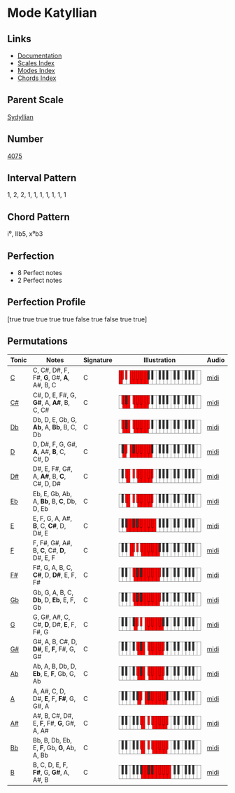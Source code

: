 # Mode Katyllian

## Links

- [Documentation](README.md)
- [Scales Index](Scales.md)
- [Modes Index](Modes.md)
- [Chords Index](Chords.md)

## Parent Scale

[Sydyllian](ScaleSydyllian.md)

## Number

[4075](https://ianring.com/musictheory/scales/4075)

## Interval Pattern

1, 2, 2, 1, 1, 1, 1, 1, 1, 1

## Chord Pattern

i⁰, IIb5, x⁰b3

## Perfection

- 8 Perfect notes
- 2 Perfect notes

## Perfection Profile

[true true true true true false true false true true]

## Permutations

| Tonic | Notes | Signature | Illustration | Audio |
|-------|-------|-----------|--------------|-------|
| [C](ModeCNaturalKatyllian.md) | C, C#, D#, F, F#, **G**, G#, **A**, A#, B, C | C | ![CNaturalKatyllian](ModeCNaturalKatyllian.png) | [midi](https://github.com/edipermadi/music/blob/main/docs/ModeCNaturalKatyllian.mid?raw=true) |
| [C#](ModeCSharpKatyllian.md) | C#, D, E, F#, G, **G#**, A, **A#**, B, C, C# | C | ![CSharpKatyllian](ModeCSharpKatyllian.png) | [midi](https://github.com/edipermadi/music/blob/main/docs/ModeCSharpKatyllian.mid?raw=true) |
| [Db](ModeDFlatKatyllian.md) | Db, D, E, Gb, G, **Ab**, A, **Bb**, B, C, Db | C | ![DFlatKatyllian](ModeDFlatKatyllian.png) | [midi](https://github.com/edipermadi/music/blob/main/docs/ModeDFlatKatyllian.mid?raw=true) |
| [D](ModeDNaturalKatyllian.md) | D, D#, F, G, G#, **A**, A#, **B**, C, C#, D | C | ![DNaturalKatyllian](ModeDNaturalKatyllian.png) | [midi](https://github.com/edipermadi/music/blob/main/docs/ModeDNaturalKatyllian.mid?raw=true) |
| [D#](ModeDSharpKatyllian.md) | D#, E, F#, G#, A, **A#**, B, **C**, C#, D, D# | C | ![DSharpKatyllian](ModeDSharpKatyllian.png) | [midi](https://github.com/edipermadi/music/blob/main/docs/ModeDSharpKatyllian.mid?raw=true) |
| [Eb](ModeEFlatKatyllian.md) | Eb, E, Gb, Ab, A, **Bb**, B, **C**, Db, D, Eb | C | ![EFlatKatyllian](ModeEFlatKatyllian.png) | [midi](https://github.com/edipermadi/music/blob/main/docs/ModeEFlatKatyllian.mid?raw=true) |
| [E](ModeENaturalKatyllian.md) | E, F, G, A, A#, **B**, C, **C#**, D, D#, E | C | ![ENaturalKatyllian](ModeENaturalKatyllian.png) | [midi](https://github.com/edipermadi/music/blob/main/docs/ModeENaturalKatyllian.mid?raw=true) |
| [F](ModeFNaturalKatyllian.md) | F, F#, G#, A#, B, **C**, C#, **D**, D#, E, F | C | ![FNaturalKatyllian](ModeFNaturalKatyllian.png) | [midi](https://github.com/edipermadi/music/blob/main/docs/ModeFNaturalKatyllian.mid?raw=true) |
| [F#](ModeFSharpKatyllian.md) | F#, G, A, B, C, **C#**, D, **D#**, E, F, F# | C | ![FSharpKatyllian](ModeFSharpKatyllian.png) | [midi](https://github.com/edipermadi/music/blob/main/docs/ModeFSharpKatyllian.mid?raw=true) |
| [Gb](ModeGFlatKatyllian.md) | Gb, G, A, B, C, **Db**, D, **Eb**, E, F, Gb | C | ![GFlatKatyllian](ModeGFlatKatyllian.png) | [midi](https://github.com/edipermadi/music/blob/main/docs/ModeGFlatKatyllian.mid?raw=true) |
| [G](ModeGNaturalKatyllian.md) | G, G#, A#, C, C#, **D**, D#, **E**, F, F#, G | C | ![GNaturalKatyllian](ModeGNaturalKatyllian.png) | [midi](https://github.com/edipermadi/music/blob/main/docs/ModeGNaturalKatyllian.mid?raw=true) |
| [G#](ModeGSharpKatyllian.md) | G#, A, B, C#, D, **D#**, E, **F**, F#, G, G# | C | ![GSharpKatyllian](ModeGSharpKatyllian.png) | [midi](https://github.com/edipermadi/music/blob/main/docs/ModeGSharpKatyllian.mid?raw=true) |
| [Ab](ModeAFlatKatyllian.md) | Ab, A, B, Db, D, **Eb**, E, **F**, Gb, G, Ab | C | ![AFlatKatyllian](ModeAFlatKatyllian.png) | [midi](https://github.com/edipermadi/music/blob/main/docs/ModeAFlatKatyllian.mid?raw=true) |
| [A](ModeANaturalKatyllian.md) | A, A#, C, D, D#, **E**, F, **F#**, G, G#, A | C | ![ANaturalKatyllian](ModeANaturalKatyllian.png) | [midi](https://github.com/edipermadi/music/blob/main/docs/ModeANaturalKatyllian.mid?raw=true) |
| [A#](ModeASharpKatyllian.md) | A#, B, C#, D#, E, **F**, F#, **G**, G#, A, A# | C | ![ASharpKatyllian](ModeASharpKatyllian.png) | [midi](https://github.com/edipermadi/music/blob/main/docs/ModeASharpKatyllian.mid?raw=true) |
| [Bb](ModeBFlatKatyllian.md) | Bb, B, Db, Eb, E, **F**, Gb, **G**, Ab, A, Bb | C | ![BFlatKatyllian](ModeBFlatKatyllian.png) | [midi](https://github.com/edipermadi/music/blob/main/docs/ModeBFlatKatyllian.mid?raw=true) |
| [B](ModeBNaturalKatyllian.md) | B, C, D, E, F, **F#**, G, **G#**, A, A#, B | C | ![BNaturalKatyllian](ModeBNaturalKatyllian.png) | [midi](https://github.com/edipermadi/music/blob/main/docs/ModeBNaturalKatyllian.mid?raw=true) |
